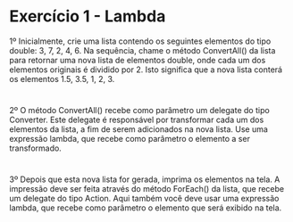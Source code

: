 # Exercício 1 - Lambda

1º Inicialmente, crie uma lista contendo os seguintes elementos do tipo double: 3, 7, 2, 4, 6. Na 
sequência, chame o método ConvertAll() da lista para retornar uma nova lista de elementos
double, onde cada um dos elementos originais é dividido por 2. Isto significa que a nova lista 
conterá os elementos 1.5, 3.5, 1, 2, 3. 

# 
2º O método ConvertAll() recebe como parâmetro um delegate do tipo Converter. Este 
delegate é responsável por transformar cada um dos elementos da lista, a fim de serem 
adicionados na nova lista. Use uma expressão lambda, que recebe como parâmetro o 
elemento a ser transformado.

#
3º Depois que esta nova lista for gerada, imprima os elementos na tela. A impressão deve ser 
feita através do método ForEach() da lista, que recebe um delegate do tipo Action. Aqui 
também você deve usar uma expressão lambda, que recebe como parâmetro o elemento que 
será exibido na tela.
